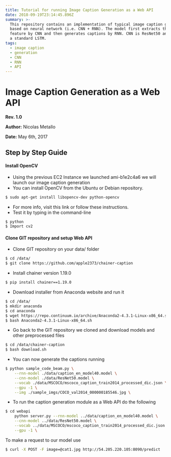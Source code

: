 ```yaml
---
title: Tutorial for running Image Caption Generation as a Web API
date: 2018-09-19T23:14:45.896Z
summary: >-
  This repository contains an implementation of typical image caption generation
  based on neural network (i.e. CNN + RNN). The model first extracts the image
  feature by CNN and then generates captions by RNN. CNN is ResNet50 and RNN is
  a standard LSTM.
tags:
  - image caption
  - generation
  - CNN
  - RNN
  - API
---
```

# Image Caption Generation as a Web API

**Rev. 1.0** 

**Author:** Nicolas Metallo 

**Date:** May 6th, 2017

## Step by Step Guide
#### Install OpenCV
- Using the previous EC2 Instance we launched ami-b1e2c4a6 we will launch our image caption generation
- You can install OpenCV from the Ubuntu or Debian repository. 
```sh
$ sudo apt-get install libopencv-dev python-opencv
```
- For more info, visit this link or follow these instructions.
- Test it by typing in the command-line
```sh
$ python
$ Import cv2
```

#### Clone GIT repository and setup Web API
- Clone GIT repository on your data/ folder
```sh
$ cd /data/
$ git clone https://github.com/apple2373/chainer-caption
```
- Install chainer version 1.19.0
```sh
$ pip install chainer==1.19.0
```
- Download installer from Anaconda website and run it
```sh
$ cd /data/
$ mkdir anaconda
$ cd anaconda
$ wget https://repo.continuum.io/archive/Anaconda2-4.3.1-Linux-x86_64.sh
$ bash Anaconda2-4.3.1-Linux-x86_64.sh 
```
- Go back to the GIT repository we cloned and download models and other preprocessed files
```sh
$ cd /data/chainer-caption
$ bash download.sh
```
- You can now generate the captions running
```sh
$ python sample_code_beam.py \
	--rnn-model ./data/caption_en_model40.model \
	--cnn-model ./data/ResNet50.model \
	--vocab ./data/MSCOCO/mscoco_caption_train2014_processed_dic.json \
	--gpu -1 \
	--img ./sample_imgs/COCO_val2014_000000185546.jpg \
```
- To run the caption generation module as a Web API do the following
```sh 
$ cd webapi
	python server.py --rnn-model ../data/caption_en_model40.model \
	--cnn-model ../data/ResNet50.model \
	--vocab ../data/MSCOCO/mscoco_caption_train2014_processed_dic.json \
	--gpu -1 \
```
To make a request to our model use
```sh
$ curl -X POST -F image=@cat1.jpg http://54.205.220.105:8090/predict
```
